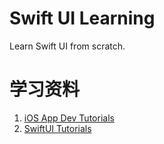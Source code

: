 # Swift UI Learning

Learn Swift UI from scratch.

# 学习资料

1. [iOS App Dev Tutorials](https://developer.apple.com/tutorials/app-dev-training)
2. [SwiftUI Tutorials](https://developer.apple.com/tutorials/swiftui)
